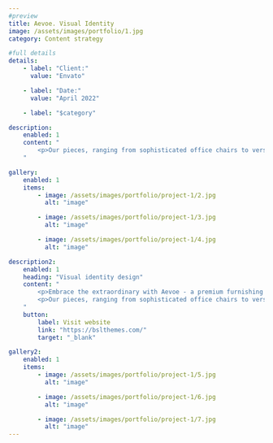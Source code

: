 ```yaml
---
#preview
title: Aevoe. Visual Identity
image: /assets/images/portfolio/1.jpg
category: Content strategy

#full details
details:
    - label: "Client:"
      value: "Envato"

    - label: "Date:"
      value: "April 2022"

    - label: "$category"

description:
    enabled: 1
    content: "
        <p>Our pieces, ranging from sophisticated office chairs to versatile home furniture, embody a unique blend of style, functionality, and ergonomic excellence. Venture into the Aevoe universe and experience how our furniture transforms your daily living and working spaces into realms of elegance and comfort.</p>
    "

gallery: 
    enabled: 1
    items:
        - image: /assets/images/portfolio/project-1/2.jpg
          alt: "image"

        - image: /assets/images/portfolio/project-1/3.jpg
          alt: "image"

        - image: /assets/images/portfolio/project-1/4.jpg
          alt: "image"

description2:
    enabled: 1
    heading: "Visual identity design"
    content: "
        <p>Embrace the extraordinary with Aevoe - a premium furnishing brand that fuses modern design with supreme comfort.</p>
        <p>Our pieces, ranging from sophisticated office chairs to versatile home furniture, embody a unique blend of style, functionality, and ergonomic excellence. Venture into the Aevoe universe and experience how our furniture transforms your daily living and working spaces into realms of elegance and comfort.</p>
    "
    button:
        label: Visit website
        link: "https://bslthemes.com/"
        target: "_blank"

gallery2: 
    enabled: 1
    items:
        - image: /assets/images/portfolio/project-1/5.jpg
          alt: "image"

        - image: /assets/images/portfolio/project-1/6.jpg
          alt: "image"

        - image: /assets/images/portfolio/project-1/7.jpg
          alt: "image"
---
```

